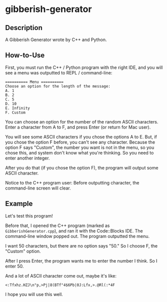 # gibberish-generator

## Description

A Gibberish Generator wrote by C++ and Python.

## How-to-Use

First, you must run the C++ / Python program with the right IDE, and you will see a menu was outputted to REPL / command-line:

```
========== Menu ==========
Choose an option for the length of the message:
A. 1
B. 2
C. 5
D. 10
E. Infinity
F. Custom
```

You can choose an option for the number of the random ASCII characters. Enter a character from A to F, and press Enter (or return for Mac user).

You will see some ASCII characters if you chose the options A to E. But, if you chose the option F before, you can't see any character. Because the option F says "Custom", the number you want is not in the menu, so you chose this, and system don't know what you're thinking. So you need to enter another integer.

After you do that (if you chose the option F), the program will output some ASCII character.

Notice to the C++ program user: Before outputting character, the command-line screen will clear.

## Example

Let's test this program!

Before that, I opened the C++ program (marked as `GibberishGenerator.cpp`), and ran it with the Code::Blocks IDE. The command-line window popped out. The program outputted the menu.

I want 50 characters, but there are no option says "50." So I choose F, the "Custom" option.

After I press Enter, the program wants me to enter the number I think. So I enter 50.

And a lot of ASCII character come out, maybe it's like:

```
<:Tfxhz.HZJ\n"p,>Pj|8(BTf"4$6Pb|0J:Lfx,>.@Rl(:*4F
```

I hope you will use this well.
